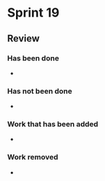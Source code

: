 
# Sprint 19

## Review

### Has been done

- 

### Has not been done

- 

### Work that has been added

- 

### Work removed

- 

